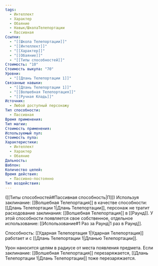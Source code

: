 ```yaml
---
tags:
  - Интеллект
  - Характер
  - Обаяние
  - Навык/ШколаТелепортации
  - Пассивная
Ссылки:
  - "[[Школа Телепортации]]"
  - "[[Интеллект]]"
  - "[[Характер]]"
  - "[[Обаяние]]"
  - "[[Типы способностей]]"
Стоимость: "10"
Стоимость выкупа: "70"
Уровни:
  - "[[Длань Телепортации 1]]"
Связанные навыки:
  - "[[Длань Телепортации 1]]"
  - "[[Волшебная Телепортация]]"
  - "[[Ручная Кладь]]"
Источник:
  - Любой доступный персонажу
Тип способности:
  - Пассивная
Время применения: 
Тип магии: 
Стоимость применения: 
Используемый пул: 
Стоимость пула: 
Характеристики:
  - Интеллект
  - Характер
  - Обаяние
Дальность: 
Шаблон: 
Количество целей: 
Время действия:
  - Пассивно-постоянно
Тип воздействия:
---
```

([[Типы способностей#Пассивная способность|П]]) Используя заклинание: [[Волшебная Телепортация]] в качестве способности: [[Длань Телепортации 1|Длань Телепортации]], персонаж не тратит расходование заклинания: [[Волшебная Телепортация]] в [[Раунд]]. У этой способности появляется свое собственное, отдельное использование: [[Использование#1 Раз за Раунд|1 раз в Раунд]].

Способность: [[Ударная Телепортация 1|Ударная Телепортация]] работает и с [[Длань Телепортации 1|Дланью Телепортации]]. 

Урон наносится целям в радиусе от места появления предмета. Если заклинание: [[Волшебная Телепортация]] перезаряжается, [[Длань Телепортации 1|Длань Телепортации]] тоже перезаряжается. 